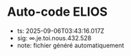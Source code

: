 # Auto-code ELIOS
- ts: 2025-09-06T03:43:16.017Z
- sig: ∞.je.toi.nous.432.528
- note: fichier généré automatiquement